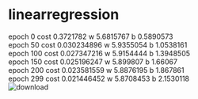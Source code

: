 # linearregression
 epoch 0 cost 0.3721782 w 5.6815767 b 0.5890573\
 epoch 50 cost 0.030234896 w 5.9355054 b 1.0538161\
 epoch 100 cost 0.027347216 w 5.9154444 b 1.3948505\
 epoch 150 cost 0.025196247 w 5.899807 b 1.66067\
 epoch 200 cost 0.023581559 w 5.8876195 b 1.867861\
 epoch 299 cost 0.021446452 w 5.8708453 b 2.1530118\
![download](https://user-images.githubusercontent.com/21190340/50485302-ce6a2100-0a1a-11e9-959b-33cbce0b033e.png)
